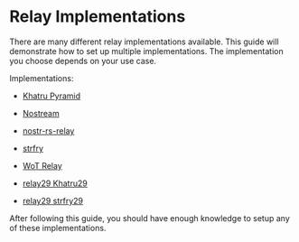 # Relay Implementations

There are many different relay implementations available. This guide will demonstrate how to set up multiple implementations. The implementation you choose depends on your use case.

Implementations:

- [Khatru Pyramid](https://github.com/github-tijlxyz/khatru-pyramid/tree/main "Khatru Pyramid")

- [Nostream](https://github.com/Cameri/nostream "Nostream")

- [nostr-rs-relay](https://github.com/scsibug/nostr-rs-relay/tree/master "nostr-rs-relay")

- [strfry](https://github.com/hoytech/strfry/tree/master "strfry")

- [WoT Relay](https://github.com/bitvora/wot-relay/tree/master "WoT Relay")

- [relay29 Khatru29](https://github.com/fiatjaf/relay29/tree/v0.4.0/examples/groups.fiatjaf.com "relay29 Khatru29")

- [relay29 strfry29](https://github.com/fiatjaf/relay29/tree/v0.4.0/strfry29 "relay29 strfry29")

After following this guide, you should have enough knowledge to setup any of these implementations.
